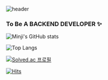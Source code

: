 ![header](https://capsule-render.vercel.app/api?type=waving&color=23527D&height=200&section=header&text=WECOME%20!-nl-&fontColor=FFFFFF&fontsize=130&animation=twinkling&desc=This%20Is%20MINJI's%20Github%20Page&descAlign=80)
### To Be A BACKEND DEVELOPER ✨
<!--
**mandoo15/mandoo15** is a ✨ _special_ ✨ repository because its `README.md` (this file) appears on your GitHub profile.

Here are some ideas to get you started:

- 🔭 I’m currently working on ...
- 🌱 I’m currently learning ...
- 👯 I’m looking to collaborate on ...
- 🤔 I’m looking for help with ...
- 💬 Ask me about ...
- 📫 How to reach me: ...
- 😄 Pronouns: ...
- ⚡ Fun fact: ...
-->


![Minji's GitHub stats](https://github-readme-stats.vercel.app/api?username=mandoo15&show_icons=true&theme=graywhite)

![Top Langs](https://github-readme-stats.vercel.app/api/top-langs/?username=mandoo15&layout=swift&theme=graywhite)

[![Solved.ac
프로필](http://mazassumnida.wtf/api/generate_badge?boj=alswl615)](https://solved.ac/alswl615)





[![Hits](https://hits.seeyoufarm.com/api/count/incr/badge.svg?url=https%3A%2F%2Fgithub.com%2Fmandoo15%2Fhit-counter&count_bg=%23527DCE&title_bg=%23C3DDFF&icon=github.svg&icon_color=%23FFFFFF&title=VISIT+%5B+today+%2F+total+%5D&edge_flat=false)](https://hits.seeyoufarm.com)
